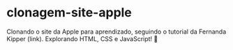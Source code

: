 # clonagem-site-apple
 Clonando o site da Apple para aprendizado, seguindo o tutorial da Fernanda Kipper (link). Explorando HTML, CSS e JavaScript! 🚀
